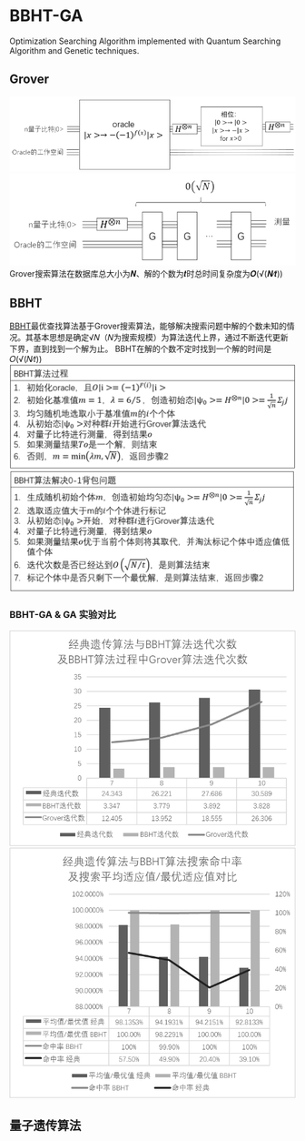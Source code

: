 # BBHT-GA
Optimization Searching Algorithm implemented with Quantum Searching Algorithm and Genetic techniques.

## Grover
![Grover迭代G的线路](https://github.com/ZorrowHu/BBHT-GA/blob/master/BBHT/photo/%E5%9B%BE%E7%89%870.png) 
![Grover搜索算法的线路框家](https://github.com/ZorrowHu/BBHT-GA/blob/master/BBHT/photo/%E5%9B%BE%E7%89%8700.png)
Grover搜索算法在数据库总大小为𝑵、解的个数为𝒕时总时间复杂度为𝑶(√(𝑵∕𝒕))

## BBHT
[BBHT](https://arxiv.org/pdf/quant-ph/9605034.pdf)最优查找算法基于Grover搜索算法，能够解决搜索问题中解的个数未知的情况。其基本思想是确定√𝑁（𝑁为搜索规模）为算法迭代上界，通过不断迭代更新下界，直到找到一个解为止。
BBHT在解的个数不定时找到一个解的时间是𝑂(√(𝑁∕𝑡))
![BBHT算法](https://github.com/ZorrowHu/BBHT-GA/blob/master/BBHT/photo/%E5%9B%BE%E7%89%871.png)  
![BBHT算法应用于0-1背包问题](https://github.com/ZorrowHu/BBHT-GA/blob/master/BBHT/photo/%E5%9B%BE%E7%89%872.png)  

### BBHT-GA & GA 实验对比
![经典遗传算法与BBHT算法迭代次数对比分析及BBHT算法过程中Grover算法迭代次数](https://github.com/ZorrowHu/BBHT-GA/blob/master/BBHT/photo/%E5%9B%BE%E7%89%873.png)
![经典遗传算法与BBHT算法搜索命中率对比及搜索平均适应值/最优适应值对比](https://github.com/ZorrowHu/BBHT-GA/blob/master/BBHT/photo/%E5%9B%BE%E7%89%874.png)

## 量子遗传算法
